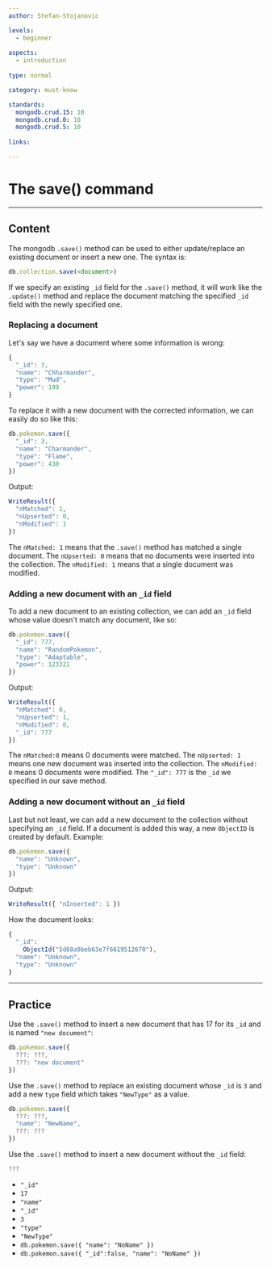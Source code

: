 ```yaml
---
author: Stefan-Stojanovic

levels:
  - beginner
  
aspects:
  - introduction
    
type: normal

category: must-know

standards: 
  mongodb.crud.15: 10
  mongodb.crud.0: 10
  mongodb.crud.5: 10
  
links:

---
```

# The save() command
---
## Content

The mongodb `.save()` method can be used to either update/replace an existing document or insert a new one. The syntax is:

```javascript
db.collection.save(<document>)
```

If we specify an existing `_id` field for the `.save()` method, it will work like the `.update()` method and replace the document matching the specified `_id` field with the newly specified one.

### Replacing a document
Let's say we have a document where some information is wrong:
```javascript
{
  "_id": 3, 
  "name": "Chharmander", 
  "type": "Mud", 
  "power": 199
}
```

To replace it with a new document with the corrected information, we can easily do so like this:
```javascript
db.pokemon.save({
  "_id": 3,
  "name": "Charmander",
  "type": "Flame",
  "power": 430
})
```
Output:
```javascript
WriteResult({
  "nMatched": 1,
  "nUpserted": 0,
  "nModified": 1
})
```

The `nMatched: 1` means that the `.save()` method has matched a single document.
The `nUpserted: 0` means that no documents were inserted into the collection.
The `nModified: 1` means that a single document was modified.

### Adding a new document with an `_id` field

To add a new document to an existing collection, we can add an `_id` field whose value doesn't match any document, like so:
```javascript
db.pokemon.save({
  "_id": 777,
  "name": "RandomPokemon",
  "type": "Adaptable",
  "power": 123321
})
```
Output:
```javascript
WriteResult({
  "nMatched": 0,
  "nUpserted": 1,
  "nModified": 0,
  "_id": 777
})
```
The `nMatched:0` means 0 documents were matched.
The `nUpserted: 1` means one new document was inserted into the collection.
The `nModified: 0` means 0 documents were modified.
The `"_id": 777` is the `_id` we specified in our save method.

### Adding a new document without an `_id` field

Last but not least, we can add a new document to the collection without specifying an `_id` field. If a document is added this way, a new `ObjectID` is created by default.
Example:
```javascript
db.pokemon.save({
  "name": "Unknown",
  "type": "Unknown"
})
```

Output:
```javascript
WriteResult({ "nInserted": 1 })
```

How the document looks:
```javascript
{ 
  "_id": 
    ObjectId("5d68a9beb63e7f6619512670"),
  "name": "Unknown",
  "type": "Unknown"
}
```

---
## Practice

Use the `.save()` method to insert a new document that has 17 for its `_id` and is named `"new document"`:

```javascript
db.pokemon.save({
  ???: ???,
  ???: "new document"
})
```

Use the `.save()` method to replace an existing document whose `_id` is `3` and add a new `type` field which takes `"NewType"` as a value. 

```javascript
db.pokemon.save({
  ???: ???,
  "name": "NewName",
  ???: ???
})
```

Use the `.save()` method to insert a new document without the `_id` field:

```javascript
???   
```


* `"_id"`
* `17`
* `"name"`
* `"_id"`
* `3`
* `"type"`
* `"NewType"`
* `db.pokemon.save({ "name": "NoName" })`
* `db.pokemon.save({ "_id":false, "name": "NoName" })`